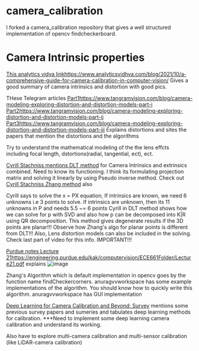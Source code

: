 # camera_calibration
I forked a camera_calibration repository that gives a well structured implementation of opencv findcheckerboard. 

# Camera Intrinsic properties
[This analytics vidya link](https://www.analyticsvidhya.com/blog/2021/10/a-comprehensive-guide-for-camera-calibration-in-computer-vision/)https://www.analyticsvidhya.com/blog/2021/10/a-comprehensive-guide-for-camera-calibration-in-computer-vision/ Gives a good summary of camera intrinsics and distortion with good pics.

THese Telegram articles [Part1](https://www.tangramvision.com/blog/camera-modeling-exploring-distortion-and-distortion-models-part-i)https://www.tangramvision.com/blog/camera-modeling-exploring-distortion-and-distortion-models-part-i [Part2](https://www.tangramvision.com/blog/camera-modeling-exploring-distortion-and-distortion-models-part-ii)https://www.tangramvision.com/blog/camera-modeling-exploring-distortion-and-distortion-models-part-ii [Part3](https://www.tangramvision.com/blog/camera-modeling-exploring-distortion-and-distortion-models-part-iii)https://www.tangramvision.com/blog/camera-modeling-exploring-distortion-and-distortion-models-part-iii Explains distortions and sites the papers that mention the distortions and the algorithms

Try to understand the mathematical modeling of the the lens effcts including focal length, dstortions(radial, tangential, ect), ect.


[Cyrill Stachniss mentions DLT method](https://www.youtube.com/watch?v=3NcQbZu6xt8) for Camera Intrinsics and extrinsics combined. 
Need to know its functioning. I think its formulating projection matrix and solving it linearly by using Pseudo inverse method.
Check out [Cyrill Stachniss Zhang method](https://www.youtube.com/watch?v=-9He7Nu3u8s) also


Cyrill says to solve the x = PX equation, If intrinsics are known, we need 6 unknowns i.e 3 points to solve. If intrinsics are unknown, then its 11 unknowns in P and needs 5.5 \~= 6 points
Cyrill in DLT method shows how we can solve for p with SVD and also how p can be decomposed into K|R using QR decomposition.
This method gives degenerate results if the 3D points are planar!!! 
Observe how Zhang's algo for planar points is different from DLT!!!
Also, Lens distortion models can also be included in the solving. Check last part of video for this info. IMPORTANT!!! 

[Purdue notes Lecture 21](https://engineering.purdue.edu/kak/computervision/ECE661Folder/Lecture21.pdf)https://engineering.purdue.edu/kak/computervision/ECE661Folder/Lecture21.pdf explains 
![image](https://github.com/vvanurag/camera_calibration_project/assets/22678131/6ca1de12-1d39-47f0-8fec-2a08efaf7815)

Zhang's Algorithm which is default implementation in opencv goes by the function name findCheckercorners. anuragvvworkspace has some example implementations of the algorithm. You should know how to quickly write this algorithm.
anuragvvworkspace has GUI implementation 


[Deep Learning for Camera Calibration and Beyond: Survey](https://arxiv.org/pdf/2303.10559.pdf) mentions some previous survey papers and sumeries and tabulates deep learning methods for calibration.
***Need to implement some deep learning camera calibration and understand its working.

Also have to explore multi-camera calibration and multi-sensor calibration (like LiDAR-camera calibration)



